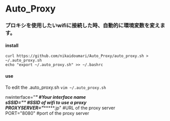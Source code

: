 # Auto_Proxy  
### プロキシを使用したいwifiに接続した時、自動的に環境変数を変えます。  
  
#### install  
`curl https://github.com/nikaidoumari/Auto_Proxy/auto_proxy.sh > ~/.auto_proxy.sh`  
`echo "export ~/.auto_proxy.sh" >> ~/.bashrc`  
#### use  
To edit the .auto_proxy.sh
`vim ~/.auto_proxy.sh`  
  
nwinterface="*****" #Your interface name  
sSSID="********" #SSID of wifi to use a proxy  
PROXYSERVER="********.jp" #URL of the proxy server  
PORT="8080" #port of the proxy server

